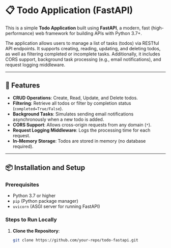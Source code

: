 # 📋 Todo Application (FastAPI)

This is a simple **Todo Application** built using **FastAPI**, a modern, fast (high-performance) web framework for building APIs with Python 3.7+.

The application allows users to manage a list of tasks (todos) via RESTful API endpoints. It supports creating, reading, updating, and deleting todos, as well as filtering completed or incomplete tasks. Additionally, it includes CORS support, background task processing (e.g., email notifications), and request logging middleware.

---

## 🚀 Features

- **CRUD Operations**: Create, Read, Update, and Delete todos.
- **Filtering**: Retrieve all todos or filter by completion status (`completed=True/False`).
- **Background Tasks**: Simulates sending email notifications asynchronously when a new todo is added.
- **CORS Support**: Allows cross-origin requests from any domain (`*`).
- **Request Logging Middleware**: Logs the processing time for each request.
- **In-Memory Storage**: Todos are stored in memory (no database required).

---

## 📦 Installation and Setup

### Prerequisites

- Python 3.7 or higher
- `pip` (Python package manager)
- `uvicorn` (ASGI server for running FastAPI)

### Steps to Run Locally

1. **Clone the Repository**:
   ```bash
   git clone https://github.com/your-repo/todo-fastapi.git
